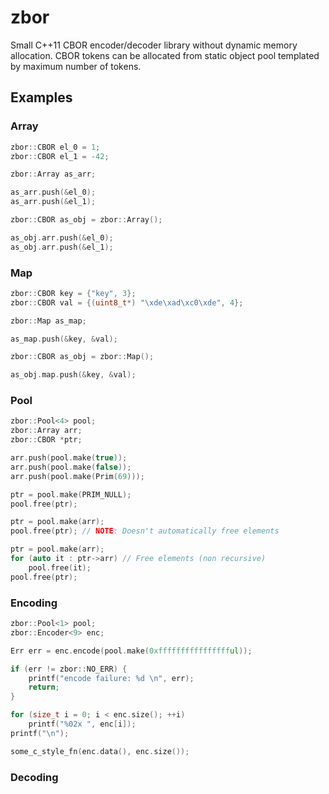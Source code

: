 # zbor

Small C++11 CBOR encoder/decoder library without dynamic memory allocation. CBOR tokens can be allocated from static object pool templated by maximum number of tokens.

## Examples

### Array

```cpp
zbor::CBOR el_0 = 1;
zbor::CBOR el_1 = -42;

zbor::Array as_arr;

as_arr.push(&el_0);
as_arr.push(&el_1);

zbor::CBOR as_obj = zbor::Array();

as_obj.arr.push(&el_0);
as_obj.arr.push(&el_1);
```

### Map

```cpp
zbor::CBOR key = {"key", 3};
zbor::CBOR val = {(uint8_t*) "\xde\xad\xc0\xde", 4};

zbor::Map as_map;

as_map.push(&key, &val);

zbor::CBOR as_obj = zbor::Map();

as_obj.map.push(&key, &val);
```

### Pool

```cpp
zbor::Pool<4> pool;
zbor::Array arr;
zbor::CBOR *ptr;

arr.push(pool.make(true));
arr.push(pool.make(false));
arr.push(pool.make(Prim(69)));

ptr = pool.make(PRIM_NULL);
pool.free(ptr);

ptr = pool.make(arr);
pool.free(ptr); // NOTE: Doesn't automatically free elements

ptr = pool.make(arr);
for (auto it : ptr->arr) // Free elements (non recursive)
    pool.free(it);
pool.free(ptr);
```

### Encoding

```cpp
zbor::Pool<1> pool;
zbor::Encoder<9> enc;

Err err = enc.encode(pool.make(0xfffffffffffffffful));

if (err != zbor::NO_ERR) {
    printf("encode failure: %d \n", err);
    return;
}

for (size_t i = 0; i < enc.size(); ++i)
    printf("%02x ", enc[i]);
printf("\n");

some_c_style_fn(enc.data(), enc.size());
```

### Decoding

```cpp
```
